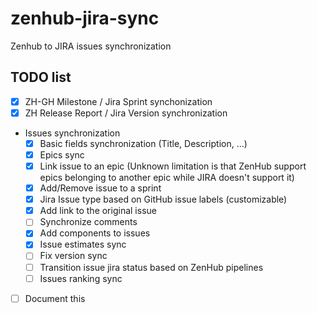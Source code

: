 # zenhub-jira-sync

Zenhub to JIRA issues synchronization

## TODO list

* [X] ZH-GH Milestone / Jira Sprint synchonization
* [X] ZH Release Report / Jira Version synchronization
* Issues synchronization
  * [X] Basic fields synchronization (Title, Description, ...)
  * [X] Epics sync
  * [X] Link issue to an epic (Unknown limitation is that ZenHub support epics belonging to another epic while JIRA doesn't support it)
  * [X] Add/Remove issue to a sprint
  * [X] Jira Issue type based on GitHub issue labels (customizable)
  * [X] Add link to the original issue
  * [ ] Synchronize comments
  * [X] Add components to issues
  * [X] Issue estimates sync
  * [ ] Fix version sync
  * [ ] Transition issue jira status based on ZenHub pipelines
  * [ ] Issues ranking sync
* [ ] Document this
